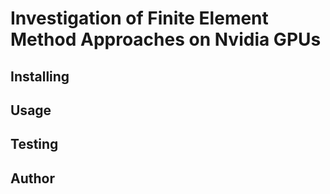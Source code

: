 # Investigation of Finite Element Method Approaches on Nvidia GPUs

## Installing

## Usage

## Testing

## Author
